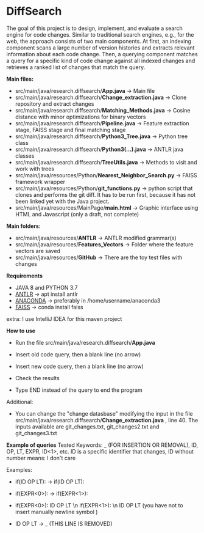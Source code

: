 # DiffSearch

The goal of this project is to design, implement, and evaluate a search
engine for code changes. Similar to traditional search engines, e.g., for the
web, the approach consists of two main components. At first, an indexing
component scans a large number of version histories and extracts relevant
information about each code change. Then, a querying component matches
a query for a specific kind of code change against all indexed changes and
retrieves a ranked list of changes that match the query.

**Main files:**
- src/main/java/research.diffsearch/**App.java** -> Main file
- src/main/java/research.diffsearch/**Change_extraction.java** -> Clone repository and extract changes
- src/main/java/research.diffsearch/**Matching_Methods.java** -> Cosine distance with minor optimizations for binary vectors
- src/main/java/research.diffsearch/**Pipeline.java** -> Feature extraction stage, FAISS stage and final matching stage
- src/main/java/research.diffsearch/**Python3_Tree.java** -> Python tree class 
- src/main/java/research.diffsearch/**Python3(...).java** -> ANTLR java classes
- src/main/java/research.diffsearch/**TreeUtils.java** -> Methods to visit and work with trees
- src/main/java/resources/Python/**Nearest_Neighbor_Search.py** -> FAISS framework wrapper
- src/main/java/resources/Python/**git_functions.py** -> python script that clones and performs the git diff. It has to be run first, because it has not been linked yet with the Java project.
- src/main/java/resources/MainPage/**main.html** -> Graphic interface using HTML and Javascript (only a draft, not complete)

**Main folders:**
- src/main/java/resources/**ANTLR** -> ANTLR modified grammar(s)
- src/main/java/resources/**Features_Vectors** -> Folder where the feature vectors are saved
- src/main/java/resources/**GitHub** -> There are the toy test files with changes

**Requirements**
- JAVA 8 and PYTHON 3.7
- [ANTLR](https://github.com/antlr/antlr4/blob/master/doc/getting-started.md) -> apt install antlr  
- [ANACONDA](https://docs.anaconda.com/anaconda/install/linux/) -> preferably in /home/username/anaconda3 
- [FAISS](https://github.com/facebookresearch/faiss/blob/master/INSTALL.md) -> conda install faiss


extra: I use IntelliJ IDEA for this maven project

**How to use**
- Run the file src/main/java/research.diffsearch/**App.java**
- Insert old code query, then a blank line (no arrow)
- Insert new code query, then a blank line (no arrow)
- Check the results

- Type END instead of the query to end the program

Additional:
- You can change the "change datasbase" modifying the input in the file src/main/java/research.diffsearch/**Change_extraction.java** , line 40. The inputs available are git_changes.txt, git_changes2.txt and git_changes3.txt

**Example of queries**
Tested Keywords: _ (FOR INSERTION OR REMOVAL), ID, OP, LT, EXPR, ID<1>, etc.
ID<N> is a specific identifier that changes, ID without number means: I don't care

Examples:

- if(ID OP LT): -> if(ID OP LT):

- if(EXPR<0>): -> if(EXPR<1>):

- if(EXPR<0>): ID OP LT \n if(EXPR<1>): \n ID OP LT (you have not to insert manually newline symbol )
      
- ID OP LT -> _  (THIS LINE IS REMOVED)

